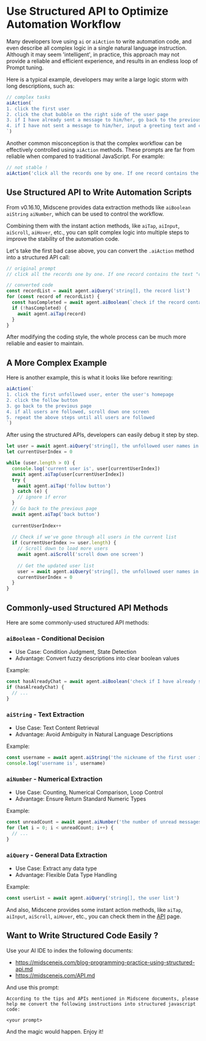 # Use Structured API to Optimize Automation Workflow

Many developers love using `ai` or `aiAction` to write automation code, and even describe all complex logic in a single natural language instruction. Although it may seem 'intelligent', in practice, this approach may not provide a reliable and efficient experience, and results in an endless loop of Prompt tuning.

Here is a typical example, developers may write a large logic storm with long descriptions, such as:

```javascript
// complex tasks
aiAction(`
1. click the first user
2. click the chat bubble on the right side of the user page
3. if I have already sent a message to him/her, go back to the previous page
4. if I have not sent a message to him/her, input a greeting text and click send
`)
```

Another common misconception is that the complex workflow can be effectively controlled using `aiAction` methods. These prompts are far from reliable when compared to traditional JavaScript. For example:

```javascript
// not stable !
aiAction('click all the records one by one. If one record contains the text "completed", skip it')
```

## Use Structured API to Write Automation Scripts

From v0.16.10, Midscene provides data extraction methods like `aiBoolean` `aiString` `aiNumber`, which can be used to control the workflow. 

Combining them with the instant action methods, like `aiTap`, `aiInput`, `aiScroll`, `aiHover`, etc., you can split complex logic into multiple steps to improve the stability of the automation code.

Let's take the first bad case above, you can convert the `.aiAction` method into a structured API call:

```javascript
// original prompt
// click all the records one by one. If one record contains the text "completed", skip it

// converted code
const recordList = await agent.aiQuery('string[], the record list')
for (const record of recordList) {
  const hasCompleted = await agent.aiBoolean(`check if the record contains the text "completed"`)
  if (!hasCompleted) {
    await agent.aiTap(record)
  }
}
```

After modifying the coding style, the whole process can be much more reliable and easier to maintain.

## A More Complex Example

Here is another example, this is what it looks like before rewriting: 

```javascript
aiAction(`
1. click the first unfollowed user, enter the user's homepage
2. click the follow button
3. go back to the previous page
4. if all users are followed, scroll down one screen
5. repeat the above steps until all users are followed
`)
```

After using the structured APIs, developers can easily debug it step by step.

```javascript
let user = await agent.aiQuery('string[], the unfollowed user names in the list')
let currentUserIndex = 0

while (user.length > 0) {
  console.log('current user is', user[currentUserIndex])
  await agent.aiTap(user[currentUserIndex])
  try {
    await agent.aiTap('follow button')
  } catch (e) {
    // ignore if error
  }
  // Go back to the previous page
  await agent.aiTap('back button')
  
  currentUserIndex++
  
  // Check if we've gone through all users in the current list
  if (currentUserIndex >= user.length) {
    // Scroll down to load more users
    await agent.aiScroll('scroll down one screen')
    
    // Get the updated user list
    user = await agent.aiQuery('string[], the unfollowed user names in the list')
    currentUserIndex = 0
  }
}
```

## Commonly-used Structured API Methods

Here are some commonly-used structured API methods:

### `aiBoolean` - Conditional Decision

* Use Case: Condition Judgment, State Detection
* Advantage: Convert fuzzy descriptions into clear boolean values

Example:
```javascript
const hasAlreadyChat = await agent.aiBoolean('check if I have already sent a message to him/her')
if (hasAlreadyChat) {
  // ...
}
```

### `aiString` - Text Extraction

* Use Case: Text Content Retrieval
* Advantage: Avoid Ambiguity in Natural Language Descriptions

Example:
```javascript
const username = await agent.aiString('the nickname of the first user in the list')
console.log('username is', username)
```

### `aiNumber` - Numerical Extraction

* Use Case: Counting, Numerical Comparison, Loop Control
* Advantage: Ensure Return Standard Numeric Types

Example:
```javascript
const unreadCount = await agent.aiNumber('the number of unread messages on the message icon')
for (let i = 0; i < unreadCount; i++) {
  // ...
}
```

### `aiQuery` - General Data Extraction

* Use Case: Extract any data type
* Advantage: Flexible Data Type Handling

Example:
```javascript
const userList = await agent.aiQuery('string[], the user list')
```

And also, Midscene provides some instant action methods, like `aiTap`, `aiInput`, `aiScroll`, `aiHover`, etc., you can check them in the [API](./API) page.

## Want to Write Structured Code Easily ?

Use your AI IDE to index the following documents:

- https://midscenejs.com/blog-programming-practice-using-structured-api.md
- https://midscenejs.com/API.md

And use this prompt:

```
According to the tips and APIs mentioned in Midscene documents, please help me convert the following instructions into structured javascript code:

<your prompt>
```

And the magic would happen.
Enjoy it!
